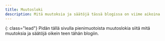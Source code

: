 ```yaml
---
title: Muutosloki
description: Mitä muutoksia ja säätöjä tässä blogissa on viime aikoina oikein tehty.
---
```


{: class="lead"}
Pidän tällä sivulla pienimuotoista muutoslokia siitä mitä muutoksia ja säätöjä oikein teen tähän blogiin.
